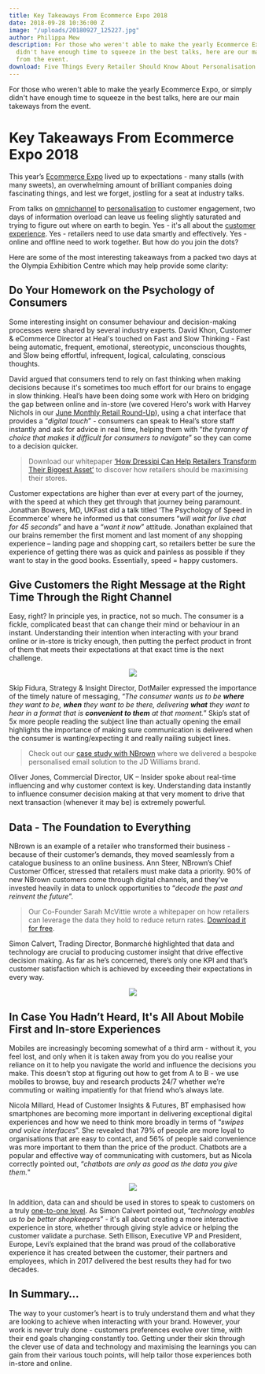 ```yaml
---
title: Key Takeaways From Ecommerce Expo 2018
date: 2018-09-28 10:36:00 Z
image: "/uploads/20180927_125227.jpg"
author: Philippa Mew
description: For those who weren't able to make the yearly Ecommerce Expo, or simply
  didn't have enough time to squeeze in the best talks, here are our main takeways
  from the event.
download: Five Things Every Retailer Should Know About Personalisation
---
```


For those who weren't able to make the yearly Ecommerce Expo, or simply didn't have enough time to squeeze in the best talks, here are our main takeways from the event.

# Key Takeaways From Ecommerce Expo 2018

This year’s [Ecommerce Expo](https://www.ecommerceexpo.co.uk/) lived up to expectations - many stalls (with many sweets), an overwhelming amount of brilliant companies doing fascinating things, and lest we forget, jostling for a seat at industry talks.

From talks on [omnichannel](https://dressipi.com/omnichannel-personalisation/) to [personalisation](https://dressipi.com/how-to-deliver-true-personalisation/) to customer engagement, two days of information overload can leave us feeling slightly saturated and trying to figure out where on earth to begin. Yes - it's all about the [customer experience](https://dressipi.com/how-to-create-a-personalised-shopping-experience/). Yes - retailers need to use data smartly and effectively. Yes - online and offline need to work together. But how do you join the dots?

Here are some of the most interesting takeaways from a packed two days at the Olympia Exhibition Centre which may help provide some clarity:

## Do Your Homework on the Psychology of Consumers

Some interesting insight on consumer behaviour and decision-making processes were shared by several industry experts. David Khon, Customer & eCommerce Director at Heal's touched on Fast and Slow Thinking - Fast being automatic, frequent, emotional, stereotypic, unconscious thoughts, and Slow being effortful, infrequent, logical, calculating, conscious thoughts.

David argued that consumers tend to rely on fast thinking when making decisions because it's sometimes too much effort for our brains to engage in slow thinking. Heal’s have been doing some work with Hero on bridging the gap between online and in-store (we covered Hero's work with Harvey Nichols in our [June Monthly Retail Round-Up](https://dressipi.com/blog/monthly-retail-round-up-june-2018/)), using a chat interface that provides a “*digital touch*” - consumers can speak to Heal’s store staff instantly and ask for advice in real time, helping them with “*the tyranny of choice that makes it difficult for consumers to navigate*” so they can come to a decision quicker.

> Download our whitepaper [‘How Dressipi Can Help Retailers Transform Their Biggest Asset’](https://dressipi.com/downloads/how-dressipi-can-help-retailers-transform-their-biggest-asset-whitepaper/) to discover how retailers should be maximising their stores.

Customer expectations are higher than ever at every part of the journey, with the speed at which they get through that journey being paramount. Jonathan Bowers, MD, UKFast did a talk titled ‘The Psychology of Speed in Ecommerce’ where he informed us that consumers “*will wait for live chat for 45 seconds*” and have a “*want it now*” attitude. Jonathan explained that our brains remember the first moment and last moment of any shopping experience – landing page and shopping cart, so retailers better be sure the experience of getting there was as quick and painless as possible if they want to stay in the good books. Essentially, speed = happy customers.

## Give Customers the Right Message at the Right Time Through the Right Channel

Easy, right? In principle yes, in practice, not so much. The consumer is a fickle, complicated beast that can change their mind or behaviour in an instant. Understanding their intention when interacting with your brand online or in-store is tricky enough, then putting the perfect product in front of them that meets their expectations at that exact time is the next challenge. 

<p style="text-align:center"><img style="margin-left: 0px" src ="/uploads/IMG_5565.JPG"/></p>

Skip Fidura, Strategy & Insight Director, DotMailer expressed the importance of the timely nature of messaging, “*The consumer wants us to be **where** they want to be, **when** they want to be there, delivering **what** they want to hear in a format that is **convenient to them** at that moment.*” Skip’s stat of 5x more people reading the subject line than actually opening the email highlights the importance of making sure communication is delivered when the consumer is wanting/expecting it and really nailing subject lines.

> Check out our [case study with NBrown](https://dressipi.com/downloads/personalised-email-success-with-n-brown/) where we delivered a bespoke personalised email solution to the JD Williams brand.

Oliver Jones, Commercial Director, UK – Insider spoke about real-time influencing and why customer context is key. Understanding data instantly to influence consumer decision making at that very moment to drive that next transaction (whenever it may be) is extremely powerful.

## Data - The Foundation to Everything

NBrown is an example of a retailer who transformed their business - because of their customer’s demands, they moved seamlessly from a catalogue business to an online business. Ann Steer, NBrown’s Chief Customer Officer, stressed that retailers must make data a priority. 90% of new NBrown customers come through digital channels, and they’ve invested heavily in data to unlock opportunities to “*decode the past and reinvent the future*”.

> Our Co-Founder Sarah McVittie wrote a whitepaper on how retailers can leverage the data they hold to reduce return rates. [Download it for free](https://dressipi.com/downloads/how-to-make-your-data-work-harder-to-reduce-garment-return-rates-whitepaper/).

Simon Calvert, Trading Director, Bonmarché highlighted that data and technology are crucial to producing customer insight that drive effective decision making. As far as he’s concerned, there’s only one KPI and that’s customer satisfaction which is achieved by exceeding their expectations in every way.

<p style="text-align:center"><img style="margin-left: 0px" src ="/uploads/IMG_5561.JPG"/></p>

## In Case You Hadn’t Heard, It's All About Mobile First and In-store Experiences

Mobiles are increasingly becoming somewhat of a third arm - without it, you feel lost, and only when it is taken away from you do you realise your reliance on it to help you navigate the world and influence the decisions you make. This doesn’t stop at figuring out how to get from A to B - we use mobiles to browse, buy and research products 24/7 whether we’re commuting or waiting impatiently for that friend who’s always late.

Nicola Millard, Head of Customer Insights & Futures, BT emphasised how smartphones are becoming more important in delivering exceptional digital experiences and how we need to think more broadly in terms of “*swipes and voice interfaces*”. She revealed that 79% of people are more loyal to organisations that are easy to contact, and 56% of people said convenience was more important to them than the price of the product. Chatbots are a popular and effective way of communicating with customers, but as Nicola correctly pointed out, “*chatbots are only as good as the data you give them.*" 

<p style="text-align:center"><img style="margin-left: 0px" src ="/uploads/IMG_5569.JPG"/></p>

In addition, data can and should be used in stores to speak to customers on a truly [one-to-one level](https://dressipi.com/one-to-one-personalisation/). As Simon Calvert pointed out, “*technology enables us to be better shopkeepers*” - it's all about creating a more interactive experience in store, whether through giving style advice or helping the customer validate a purchase. Seth Ellison, Executive VP and President, Europe, Levi’s explained that the brand was proud of the collaborative experience it has created between the customer, their partners and employees, which in 2017 delivered the best results they had for two decades.

## In Summary…

The way to your customer’s heart is to truly understand them and what they are looking to achieve when interacting with your brand. However, your work is never truly done - customers preferences evolve over time, with their end goals changing constantly too. Getting under their skin through the clever use of data and technology and maximising the learnings you can gain from their various touch points, will help tailor those experiences both in-store and online. 
